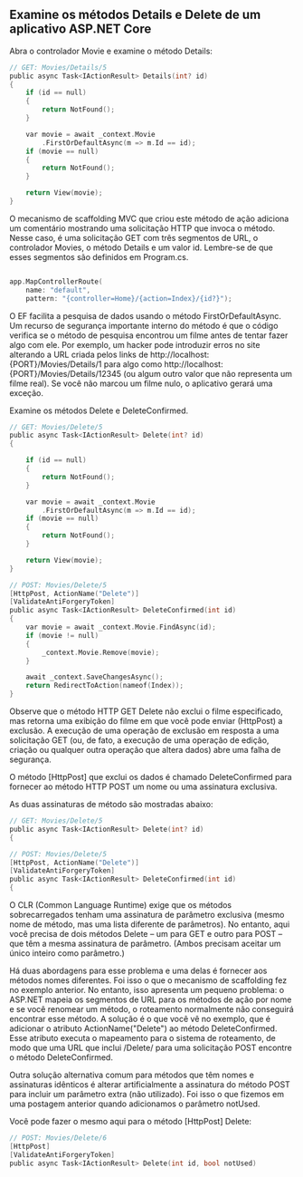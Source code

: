 ## Examine os métodos Details e Delete de um aplicativo ASP.NET Core

Abra o controlador Movie e examine o método Details:

~~~ c #
// GET: Movies/Details/5
public async Task<IActionResult> Details(int? id)
{
    if (id == null)
    {
        return NotFound();
    }

    var movie = await _context.Movie
        .FirstOrDefaultAsync(m => m.Id == id);
    if (movie == null)
    {
        return NotFound();
    }

    return View(movie);
}
~~~

O mecanismo de scaffolding MVC que criou este método de ação adiciona um comentário mostrando uma solicitação HTTP que invoca o método.
Nesse caso, é uma solicitação GET com três segmentos de URL, o controlador Movies, o método Details e um valor id.
Lembre-se de que esses segmentos são definidos em Program.cs.

~~~ c #

app.MapControllerRoute(
    name: "default",
    pattern: "{controller=Home}/{action=Index}/{id?}");

~~~

O EF facilita a pesquisa de dados usando o método FirstOrDefaultAsync. 
Um recurso de segurança importante interno do método é que o código verifica se o método de pesquisa encontrou um filme antes de tentar fazer algo com ele.
Por exemplo, um hacker pode introduzir erros no site alterando a URL criada pelos links de http://localhost:{PORT}/Movies/Details/1 para algo como http://localhost:{PORT}/Movies/Details/12345 (ou algum outro valor que não representa um filme real). 
Se você não marcou um filme nulo, o aplicativo gerará uma exceção.

Examine os métodos Delete e DeleteConfirmed.

~~~ c #
// GET: Movies/Delete/5
public async Task<IActionResult> Delete(int? id)
{

    if (id == null)
    {
        return NotFound();
    }

    var movie = await _context.Movie
        .FirstOrDefaultAsync(m => m.Id == id);
    if (movie == null)
    {
        return NotFound();
    }

    return View(movie);
}

// POST: Movies/Delete/5
[HttpPost, ActionName("Delete")]
[ValidateAntiForgeryToken]
public async Task<IActionResult> DeleteConfirmed(int id)
{
    var movie = await _context.Movie.FindAsync(id);
    if (movie != null)
    {
        _context.Movie.Remove(movie);
    }

    await _context.SaveChangesAsync();
    return RedirectToAction(nameof(Index));
}
~~~

Observe que o método HTTP GET Delete não exclui o filme especificado, mas retorna uma exibição do filme em que você pode enviar (HttpPost) a exclusão. 
A execução de uma operação de exclusão em resposta a uma solicitação GET (ou, de fato, a execução de uma operação de edição, criação ou qualquer outra operação que altera dados) abre uma falha de segurança.

O método [HttpPost] que exclui os dados é chamado DeleteConfirmed para fornecer ao método HTTP POST um nome ou uma assinatura exclusiva.

As duas assinaturas de método são mostradas abaixo:

~~~ c #
// GET: Movies/Delete/5
public async Task<IActionResult> Delete(int? id)
{
~~~

~~~ c #
// POST: Movies/Delete/5
[HttpPost, ActionName("Delete")]
[ValidateAntiForgeryToken]
public async Task<IActionResult> DeleteConfirmed(int id)
{
~~~

O CLR (Common Language Runtime) exige que os métodos sobrecarregados tenham uma assinatura de parâmetro exclusiva (mesmo nome de método, mas uma lista diferente de parâmetros). 
No entanto, aqui você precisa de dois métodos Delete – um para GET e outro para POST – que têm a mesma assinatura de parâmetro. (Ambos precisam aceitar um único inteiro como parâmetro.)

Há duas abordagens para esse problema e uma delas é fornecer aos métodos nomes diferentes. Foi isso o que o mecanismo de scaffolding fez no exemplo anterior. 
No entanto, isso apresenta um pequeno problema: o ASP.NET mapeia os segmentos de URL para os métodos de ação por nome e se você renomear um método, o roteamento normalmente não conseguirá encontrar esse método. 
A solução é o que você vê no exemplo, que é adicionar o atributo ActionName("Delete") ao método DeleteConfirmed.
Esse atributo executa o mapeamento para o sistema de roteamento, de modo que uma URL que inclui /Delete/ para uma solicitação POST encontre o método DeleteConfirmed.

Outra solução alternativa comum para métodos que têm nomes e assinaturas idênticos é alterar artificialmente a assinatura do método POST para incluir um parâmetro extra (não utilizado). 
Foi isso o que fizemos em uma postagem anterior quando adicionamos o parâmetro notUsed. 

Você pode fazer o mesmo aqui para o método [HttpPost] Delete:

~~~ c #
// POST: Movies/Delete/6
[HttpPost]
[ValidateAntiForgeryToken]
public async Task<IActionResult> Delete(int id, bool notUsed)
~~~


